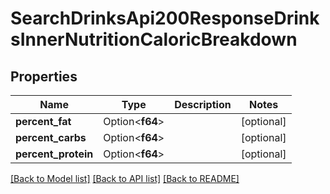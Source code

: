 # SearchDrinksApi200ResponseDrinksInnerNutritionCaloricBreakdown

## Properties

Name | Type | Description | Notes
------------ | ------------- | ------------- | -------------
**percent_fat** | Option<**f64**> |  | [optional]
**percent_carbs** | Option<**f64**> |  | [optional]
**percent_protein** | Option<**f64**> |  | [optional]

[[Back to Model list]](../README.md#documentation-for-models) [[Back to API list]](../README.md#documentation-for-api-endpoints) [[Back to README]](../README.md)


